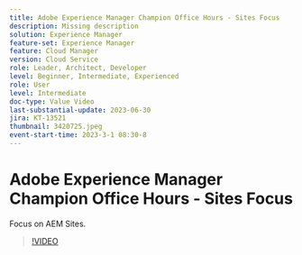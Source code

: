 ```yaml
---
title: Adobe Experience Manager Champion Office Hours - Sites Focus
description: Missing description
solution: Experience Manager
feature-set: Experience Manager
feature: Cloud Manager
version: Cloud Service
role: Leader, Architect, Developer
level: Beginner, Intermediate, Experienced
role: User
level: Intermediate
doc-type: Value Video
last-substantial-update: 2023-06-30
jira: KT-13521
thumbnail: 3420725.jpeg
event-start-time: 2023-3-1 08:30-8
---
```


# Adobe Experience Manager Champion Office Hours - Sites Focus

Focus on AEM Sites.

>[!VIDEO](https://video.tv.adobe.com/v/3420725/?learn=on)
